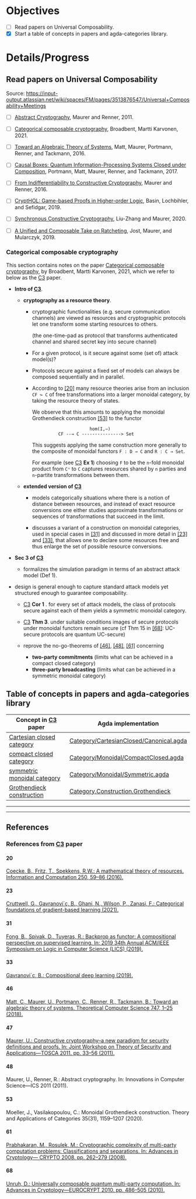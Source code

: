 # Objectives

- [ ] Read papers on Universal Composability.
- [X] Start a table of concepts in papers and agda-categories library.

# Details/Progress

## Read papers on Universal Composability

Source: https://input-output.atlassian.net/wiki/spaces/FM/pages/3513876547/Universal+Composability+Meetings

- [ ] [Abstract Cryptography][], Maurer and Renner, 2011.
- [ ] [Categorical composable cryptography][], Broadbent, Martti Karvonen, 2021.
- [ ] [Toward an Algebraic Theory of Systems][], Matt, Maurer, Portmann, Renner, and Tackmann, 2016.
- [ ] [Causal Boxes: Quantum Information-Processing Systems Closed under Composition][], Portmann, Matt, Maurer, Renner, and Tackmann, 2017.
- [ ] [From Indifferentiability to Constructive Cryptography][], Maurer and Renner, 2016.
- [ ] [CryptHOL: Game-based Proofs in Higher-order Logic][], Basin, Lochbihler, and Sefidgar, 2019.
- [ ] [Synchronous Constructive Cryptography][], Liu-Zhang and Maurer, 2020.
- [ ] [A Unified and Composable Take on Ratcheting][], Jost, Maurer, and Mularczyk, 2019.


### Categorical composable cryptography

This section contains notes on the paper [Categorical composable cryptography][], by Broadbent, Martti 
Karvonen, 2021, which we refer to below as the [C3][] paper.

+  **Intro of [C3][]**.

   -  **cryptography as a resource theory**.

      -  cryptographic functionalities (e.g. secure communication channels) are viewed as resources and
         cryptographic protocols let one transform some starting resources to others.

         (the one-time-pad as protocol that transforms authenticated channel and shared secret key into secure channel)

      -  For a given protocol, is it secure against some (set of) attack model(s)?

      -  Protocols secure against a fixed set of models can always be composed sequentially and in parallel.

      -  According to [\[20\]](#20) many resource theories arise from an inclusion `CF ↪ C` of free
         transformations into a larger monoidal category, by taking the resource theory of states.

         We observe that this amounts to applying the monoidal Grothendieck construction [\[53\]](#53)
         to the functor

         ```
                               hom(I,−)
                   CF --→ C ---------------> Set
         ```

         This suggests applying the same construction more generally to the composite of monoidal
         functors `F : D → C` and `R : C → Set`.

         For example (see [C3][] **Ex 1**) choosing `F` to be the `n`-fold monoidal product from `Cⁿ` to `C`
         captures resources shared by `n` parties and `n`-partite transformations between them.

   -  **extended version of [C3][]**

      -  models categorically situations where there is a notion of distance between resources, and
         instead of exact resource conversions one either studies approximate transformations or
         sequences of transformations that succeed in the limit.

      -  discusses a variant of a construction on monoidal categories, used in special cases in [\[31\]](#31)
         and discussed in more detail in [\[23\]](#23) and [\[33\]](#33), that allows one to declare some
         resources free and thus enlarge the set of possible resource conversions.



+ **Sec 3 of [C3][]**

  - formalizes the simulation paradigm in terms of an abstract attack model (Def 1).

- design is general enough to capture standard attack models yet structured enough to guarantee composability.

  - [C3][] **Cor 1** . for every set of attack models, the class of protocols secure against each of them yields a
    symmetric monoidal category.

  - [C3][] **Thm 3**. under suitable conditions images of secure protocols under monoidal functors remain secure
    (cf Thm 15 in [\[68\]](#68): UC-secure protocols are quantum UC-secure)

  -  reprove the no-go-theorems of [\[46\]](#46), [\[48\]](#48), [\[61\]](#61) concerning
     - **two-party commitments** (limits what can be achieved in a compact closed category)
     - **three-party broadcasting** (limits what can be achieved in a symmetric monoidal category)




## Table of concepts in papers and agda-categories library

| Concept in [C3][] paper              |  Agda implementation                         |
|--------------------------------------|----------------------------------------------|
| [Cartesian closed category][]        | [Category/CartesianClosed/Canonical.agda][]  |
| [compact closed category][]          | [Category/Monoidal/CompactClosed.agda][]     |
| [symmetric monoidal category][]      | [Category/Monoidal/Symmetric.agda][]         |
| [Grothendieck construction][]        | [Category.Construction.Grothendieck][]       |


-----------------------------------------------------
-----------------------------------------------------

## References

### References from [C3][] paper

#### 20

[Coecke, B., Fritz, T., Spekkens, R.W.: A mathematical theory
of resources. Information and Computation 250, 59–86 (2016).](https://doi.org/10.1016/j.ic.2016.02.008)

#### 23

[Cruttwell, G., Gavranovi´c, B., Ghani, N., Wilson, P., Zanasi, F.: Categorical foundations of gradient-based learning (2021).](https://arxiv.org/abs/2103.01931)

#### 31

[Fong, B., Spivak, D., Tuyeras, R.: Backprop as functor: A compositional perspective on supervised learning. In: 2019 34th Annual ACM/IEEE Symposium on Logic
in Computer Science (LICS) (2019).](https://doi.org/10.1109/lics.2019.8785665)


#### 33

[Gavranovi´c, B.: Compositional deep learning (2019).](https://arxiv.org/abs/1907.08292)

#### 46

[Matt, C., Maurer, U., Portmann, C., Renner, R., Tackmann, B.: Toward an
algebraic theory of systems. Theoretical Computer Science 747, 1–25 (2018).](https://doi.org/10.1016/j.tcs.2018.06.001)

#### 47

[Maurer, U.: Constructive cryptography–a new paradigm for security definitions
and proofs. In: Joint Workshop on Theory of Security and Applications—TOSCA 2011. pp. 33–56 (2011).](https://doi.org/10.1007/978-3-642-27375-9_3)

#### 48

Maurer, U., Renner, R.: Abstract cryptography. In: Innovations in Computer Science—ICS 2011 (2011).

#### 53

Moeller, J., Vasilakopoulou, C.: Monoidal Grothendieck construction. Theory and Applications of Categories 35(31), 1159–1207 (2020).

#### 61

[Prabhakaran, M., Rosulek, M.: Cryptographic complexity of multi-party computation problems: Classifications and separations. In: Advances in Cryptology—
CRYPTO 2008. pp. 262–279 (2008).](https://doi.org/10.1007/978-3-540-85174-5_15)

#### 68

[Unruh, D.: Universally composable quantum multi-party computation.
In: Advances in Cryptology—EUROCRYPT 2010. pp. 486–505 (2010).](https://link.springer.com/chapter/10.1007/978-3-642-13190-5_25)




[Abstract Cryptography]: https://crypto.ethz.ch/publications/files/MauRen11.pdf
[Causal Boxes: Quantum Information-Processing Systems Closed under Composition]: https://arxiv.org/pdf/1512.02240
[Toward an Algebraic Theory of Systems]: https://arxiv.org/abs/1609.04293
[Categorical composable cryptography]: https://arxiv.org/abs/2105.05949
[C3]: https://arxiv.org/abs/2105.05949
[From Indifferentiability to Constructive Cryptography]: https://eprint.iacr.org/2016/903.pdf
[CryptHOL: Game-based Proofs in Higher-order Logic]: https://eprint.iacr.org/2017/753.pdf
[Synchronous Constructive Cryptography]: https://eprint.iacr.org/2020/1226
[A Unified and Composable Take on Ratcheting]: https://eprint.iacr.org/2019/694

[compact closed category]: https://ncatlab.org/nlab/show/compact+closed+category
[Cartesian closed category]: https://ncatlab.org/nlab/show/cartesian+closed+category
[Kleisli category]: https://ncatlab.org/nlab/show/Kleisli+category
[symmetric monoidal category]: https://ncatlab.org/nlab/show/symmetric+monoidal+category

[Category/CartesianClosed/Canonical.agda]: https://github.com/agda/agda-categories/blob/master/src/Categories/Category/CartesianClosed/Canonical.agda
[Category/Monoidal/Symmetric.agda]: https://github.com/agda/agda-categories/blob/master/src/Categories/Category/Monoidal/Symmetric.agda
[Category/Monoidal/CompactClosed.agda]: https://github.com/agda/agda-categories/blob/master/src/Categories/Category/Monoidal/CompactClosed.agda
[Grothendieck construction]: https://ncatlab.org/nlab/show/Grothendieck+construction+for+monoidal+categories
[Category.Construction.Grothendieck]: https://github.com/agda/agda-categories/blob/master/src/Categories/Category/Construction/Grothendieck.agda
